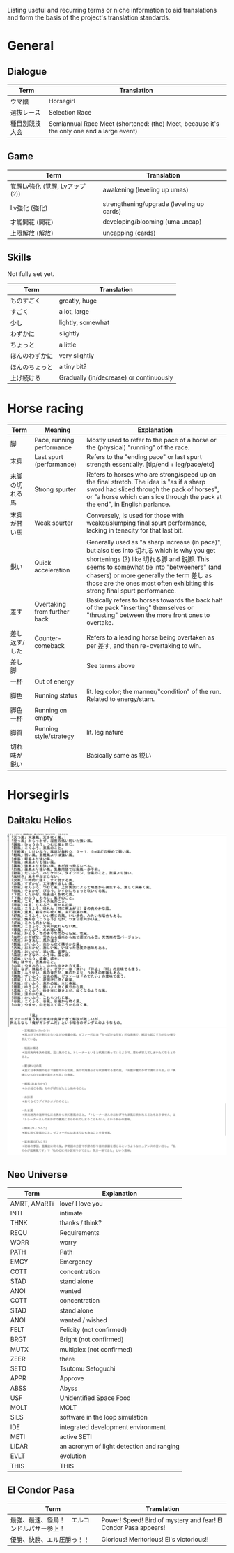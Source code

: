 Listing useful and recurring terms or niche information to aid translations and form the basis of the project's translation standards.

# General

## Dialogue
Term | Translation
---|---
ウマ娘 | Horsegirl
選抜レース | Selection Race
種目別競技大会 | Semiannual Race Meet (shortened: (the) Meet, because it's the only one and a large event)

## Game
Term | Translation
---|---
覚醒Lv強化 (覚醒, Lvアップ (?)) | awakening (leveling up umas)
Lv強化 (強化) | strengthening/upgrade (leveling up cards)
才能開花 (開花) | developing/blooming (uma uncap)
上限解放 (解放) | uncapping (cards)

## Skills
Not fully set yet.

Term | Translation
---|---
ものすごく | greatly, huge
すごく | a lot, large
少し | lightly, somewhat
わずかに | slightly
ちょっと | a little
ほんのわずかに | very slightly
ほんのちょっと | a tiny bit?
上げ続ける | Gradually (in/decrease) or continuously

# Horse racing
Term | Meaning| Explanation
---|---|---
脚 | Pace, running performance | Mostly used to refer to the pace of a horse or the (physical) "running" of the race.
末脚 | Last spurt (performance) | Refers to the "ending pace" or last spurt strength essentially. [tip/end + leg/pace/etc]
末脚の切れる馬 | Strong spurter | Refers to horses who are strong/speed up on the final stretch. The idea is "as if a sharp sword had sliced through the pack of horses", or "a horse which can slice through the pack at the end", in English parlance.
末脚が甘い馬 | Weak spurter | Conversely, is used for those with weaker/slumping final spurt performance, lacking in tenacity for that last bit.
鋭い | Quick acceleration | Generally used as "a sharp increase (in pace)", but also ties into 切れる which is why you get shortenings (?) like 切れる脚 and 鋭脚. This seems to somewhat tie into "betweeners" (and chasers) or more generally the term 差し as those are the ones most often exhibiting this strong final spurt performance.
差す | Overtaking from further back | Basically refers to horses towards the back half of the pack "inserting" themselves or "thrusting" between the more front ones to overtake.
差し返す/した | Counter-comeback | Refers to a leading horse being overtaken as per 差す, and then re-overtaking to win.
差し脚 | |  See terms above
一杯 | Out of energy |
脚色 | Running status | lit. leg color; the manner/"condition" of the run. Related to energy/stam.
脚色一杯 | Running on empty |
脚質 | Running style/strategy | lit. leg nature
切れ味が鋭い | | Basically same as 鋭い

# Horsegirls

## Daitaku Helios
![](helios1.jpg)
![](helios2.jpg)

## Neo Universe
Term | Explanation
---|---
AMRT, AMaRTi | love/ I love you
INTI | intimate 
THNK | thanks / think?
REQU | Requirements 
WORR | worry
PATH | Path
EMGY | Emergency
COTT| concentration
STAD | stand alone 
ANOI | wanted
COTT | concentration
STAD | stand alone 
ANOI | wanted / wished
FELT | Felicity (not confirmed)
BRGT | Bright (not confirmed)
MUTX | multiplex (not confirmed)
ZEER | there
SETO | Tsutomu Setoguchi 
APPR | Approve
ABSS | Abyss
USF | Unidentified Space Food
MOLT | MOLT
SILS | software in the loop simulation
IDE | integrated development environment
METI | active SETI
LIDAR | an acronym of light detection and ranging
EVLT | evolution 
THIS | THIS

## El Condor Pasa
Term | Translation
---|---
最強、最速、怪鳥！　エルコンドルパサー参上！ | Power! Speed! Bird of mystery and fear! El Condor Pasa appears!
優勝、快勝、エル圧勝っ！！ | Glorious! Meritorious! El's victorious!!
